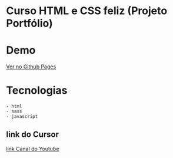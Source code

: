 # Curso HTML e CSS feliz (Projeto Portfólio)

# Demo
[Ver no Github Pages]()

# Tecnologias
    - html
    - sass
    - javascript

## link do Cursor

[link Canal do Youtube](https://www.youtube.com/watch?v=CZPa3-1BKnY&list=PLirko8T4cEmzrH3jIJi7R7ufeqcpXYaLa&ab_channel=MarcoBruno)

